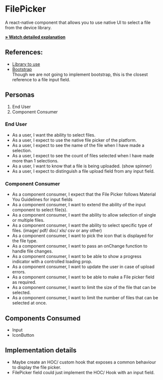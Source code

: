 # FilePicker

A react-native component that allows you to use native UI to select a file from the device library.

[**» Watch detailed explanation**](https://www.loom.com/share/7c4f399a732945ca8ac5903f269caf77)

## References:

-   [Library to use](https://www.npmjs.com/package/react-native-document-picker)
-   [Bootstrap](https://getbootstrap.com/docs/5.2/forms/form-control/#file-input)\
    Though we are not going to implement bootstrap, this is the closest reference to a file input field.

## Personas

1. End User
2. Component Consumer

### End User

-   As a user, I want the ability to select files.
-   As a user, I expect to use the native file picker of the platform.
-   As a user, I expect to see the name of the file when I have made a selection.
-   As a user, I expect to see the count of files selected when I have made more than 1 selections.
-   As a user, I want to know that a file is being uploaded. (show spinner)
-   As a user, I expect to distinguish a file upload field from any input field.

### Component Consumer

-   As a component consumer, I expect that the File Picker follows Material You Guidelines for input fields
-   As a component consumer, I want to extend the ability of the input component to select file(s).
-   As a component consumer, I want the ability to allow selection of single or multiple files.
-   As a component consumer, I want the ability to select specific type of files. (image/ pdf/ doc/ xls/ csv or any other)
-   As a component consumer, I want to pick the icon that is displayed for the file type.
-   As a component consumer, I want to pass an onChange function to handle file changes.
-   As a component consumer, I want to be able to show a progress indicator with a controlled loading prop.
-   As a component consumer, I want to update the user in case of upload errors.
-   As a component consumer, I want to be able to make a File picker field as required.
-   As a component consumer, I want to limit the size of the file that can be selected.
-   As a component consumer, I want to limit the number of files that can be selected at once.

## Components Consumed

-   Input
-   IconButton

## Implementation details

-   Maybe create an HOC/ custom hook that exposes a common behaviour to display the file picker.
-   FilePicker field could just implement the HOC/ Hook with an input field.
